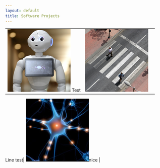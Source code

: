 ```yaml
---
layout: default
title: Software Projects
---
```


|         |           |             |
|:-------------|:------------------|:------|
| ![](assets/pepper.png)  Test| ![](assets/crosswalk.png) 

Line test| ![](assets/neuron.png)nice  |
